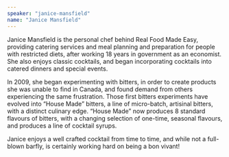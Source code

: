 ```yaml
---
speaker: "janice-mansfield"
name: "Janice Mansfield"
---
```


Janice Mansfield is the personal chef behind Real Food Made Easy,
providing catering services and meal planning and preparation for
people with restricted diets, after working 18 years in government as
an economist. She also enjoys classic cocktails, and began incorporating
cocktails into catered dinners and special events.

In 2009, she began experimenting with bitters, in order to create products she
was unable to find in Canada, and found demand from others experiencing the
same frustration. Those first bitters experiments have evolved into “House
Made” bitters, a line of micro-batch, artisinal bitters, with a distinct
culinary edge. “House Made” now produces 8 standard flavours of bitters, with
a changing selection of one-time, seasonal flavours, and produces a line of
cocktail syrups.

Janice enjoys a well crafted cocktail from time to time, and while not
a full-blown barfly, is certainly working hard on being a bon vivant!
